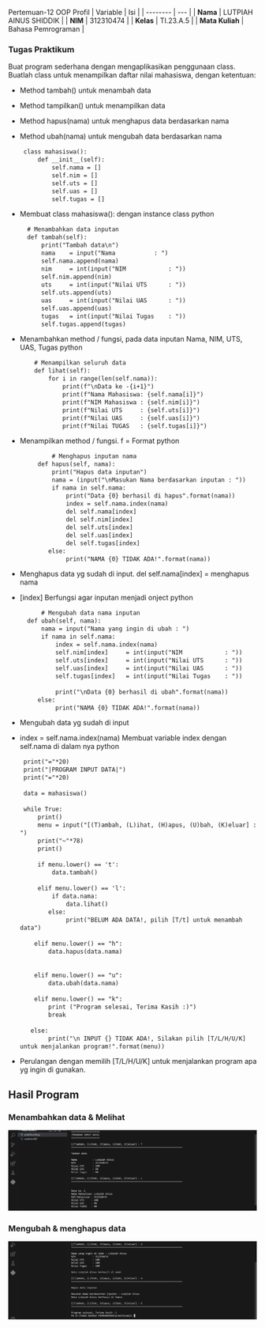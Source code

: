 Pertemuan-12
OOP
Profil
| Variable | Isi |
| -------- | --- |
| **Nama** | LUTPIAH AINUS SHIDDIK |
| **NIM** | 312310474 |
| **Kelas** | TI.23.A.5 |
| **Mata Kuliah** | Bahasa Pemrograman |

### Tugas Praktikum
Buat program sederhana dengan mengaplikasikan penggunaan class. Buatlah class untuk menampilkan daftar nilai mahasiswa, dengan ketentuan:

* Method tambah() untuk menambah data
* Method tampilkan() untuk menampilkan data
* Method hapus(nama) untuk menghapus data berdasarkan nama
* Method ubah(nama) untuk mengubah data berdasarkan nama

 
       class mahasiswa():
           def __init__(self):
               self.nama = []
               self.nim = []
               self.uts = []
               self.uas = []
               self.tugas = []    

* Membuat class mahasiswa(): dengan instance class
python


        # Menambahkan data inputan 
        def tambah(self):
            print("Tambah data\n")
            nama    = input("Nama           : ")
            self.nama.append(nama)
            nim     = int(input("NIM            : "))
            self.nim.append(nim)
            uts     = int(input("Nilai UTS      : "))
            self.uts.append(uts)
            uas     = int(input("Nilai UAS      : "))
            self.uas.append(uas)
            tugas   = int(input("Nilai Tugas    : "))
            self.tugas.append(tugas)



* Menambahkan method / fungsi, pada data inputan Nama, NIM, UTS, UAS, Tugas python


          # Menampilkan seluruh data 
          def lihat(self):
              for i in range(len(self.nama)):
                  print(f"\nData ke -{i+1}")
                  print(f"Nama Mahasiswa: {self.nama[i]}")
                  print(f"NIM Mahasiswa : {self.nim[i]}")
                  print(f"Nilai UTS     : {self.uts[i]}")
                  print(f"Nilai UAS     : {self.uas[i]}")
                  print(f"Nilai TUGAS   : {self.tugas[i]}")


* Menampilkan method / fungsi. f = Format python


               # Menghapus inputan nama
           def hapus(self, nama):
               print("Hapus data inputan")
               nama = (input("\nMasukan Nama berdasarkan inputan : "))
               if nama in self.nama:
                   print("Data {0} berhasil di hapus".format(nama))
                   index = self.nama.index(nama)
                   del self.nama[index]
                   del self.nim[index]
                   del self.uts[index]
                   del self.uas[index]
                   del self.tugas[index]
              else:
                   print("NAMA {0} TIDAK ADA!".format(nama))



* Menghapus data yg sudah di input. del self.nama[index] = menghapus nama
* [index] Berfungsi agar inputan menjadi onject python


            # Mengubah data nama inputan
        def ubah(self, nama):
            nama = input("Nama yang ingin di ubah : ")
            if nama in self.nama:
                index = self.nama.index(nama)
                self.nim[index]     = int(input("NIM            : "))
                self.uts[index]     = int(input("Nilai UTS      : "))
                self.uas[index]     = int(input("Nilai UAS      : "))
                self.tugas[index]   = int(input("Nilai Tugas    : "))

                print("\nData {0} berhasil di ubah".format(nama))
           else:
                print("NAMA {0} TIDAK ADA!".format(nama))


* Mengubah data yg sudah di input
* index = self.nama.index(nama) Membuat variable index dengan self.nama di dalam nya python


       print("="*20)
       print("|PROGRAM INPUT DATA|")
       print("="*20)

       data = mahasiswa()

       while True: 
           print()
           menu = input("[(T)ambah, (L)ihat, (H)apus, (U)bah, (K)eluar] : ")
           print("~"*78)
           print()

           if menu.lower() == 't':
               data.tambah()

           elif menu.lower() == 'l':
               if data.nama:
                   data.lihat()
              else:
                   print("BELUM ADA DATA!, pilih [T/t] untuk menambah data")       

          elif menu.lower() == "h":
              data.hapus(data.nama)


          elif menu.lower() == "u":
              data.ubah(data.nama) 

          elif menu.lower() == "k":
              print ("Program selesai, Terima Kasih :)")
              break

         else:
              print("\n INPUT {} TIDAK ADA!, Silakan pilih [T/L/H/U/K] untuk menjalankan program!".format(menu))

* Perulangan dengan memilih [T/L/H/U/K] untuk menjalankan program apa yg ingin di gunakan.

## Hasil Program
### Menambahkan data & Melihat 
![Alt text](Gambar/image-1.png)
### Mengubah & menghapus data
![Alt text](Gambar/image.png)
